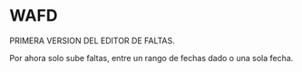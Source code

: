 # WAFD

PRIMERA VERSION DEL EDITOR DE FALTAS.

Por ahora solo sube faltas, entre un rango de fechas dado o una sola fecha.